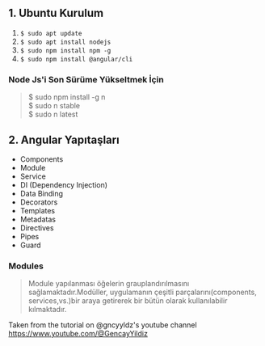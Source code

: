 ## 1. Ubuntu Kurulum
1. ``` $ sudo apt update ```
2. ``` $ sudo apt install nodejs ```
3. ``` $ sudo npm install npm -g ```
4. ``` $ sudo npm install @angular/cli ```

 ###  Node Js'i Son Sürüme Yükseltmek İçin <br>
 > $ sudo npm install -g n <br>
 > $ sudo n stable <br>
 > $ sudo n latest  <br> 

## 2. Angular Yapıtaşları

* Components
* Module
* Service
* DI (Dependency Injection)
* Data Binding
* Decorators
* Templates
* Metadatas
* Directives
* Pipes
* Guard

### Modules
> Module yapılanması öğelerin grauplandırılmasını sağlamaktadır.Modüller, uygulamanın çeşitli parçalarını(components, services,vs.)bir araya getirerek bir bütün olarak kullanılabilir kılmaktadır.

























Taken from the tutorial on @gncyyldz's youtube channel https://www.youtube.com/@GencayYildiz
